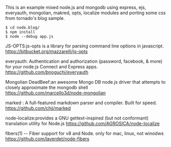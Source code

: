 This is an example mixed node.js and mongodb
using express, ejs, everyauth, mongolian, makred, opts, localize modules
and porting some css from tornado's blog sample.


    $ cd node.blog/
    $ npm install
    $ node --debug app.js



JS-OPTS:js-opts is a library for parsing command line options in javascript.
https://bitbucket.org/mazzarelli/js-opts

everyauth: Authentication and authorization (password, facebook, & more) for your node.js Connect and Express apps.
https://github.com/bnoguchi/everyauth

Mongolian DeadBeef:an awesome Mongo DB node.js driver that attempts to closely approximate the mongodb shell
https://github.com/marcello3d/node-mongolian

marked : A full-featured markdown parser and compiler. Built for speed.
https://github.com/chjj/marked

node-localize:provides a GNU gettext-inspired (but not conformant) translation utility for Node.js 
https://github.com/AGROSICA/node-localize


fibers(1) -- Fiber support for v8 and Node. only for mac, linux, not winodws
https://github.com/laverdet/node-fibers